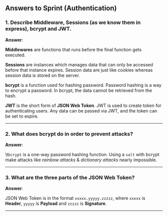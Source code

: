 <!-- Answers to the Short Answer Essay Questions go here -->
## Answers to Sprint (Authentication)

### 1. Describe Middleware, Sessions (as we know them in express), bcrypt and JWT.

**Answer**:

**Middlewares** are functions that runs before the final function gets executed.

**Sessions** are instances which manages data that can only be accessed before that instance expires. 
Session data are just like cookies whereas session data is stored on the server.

**bcrypt** is a function used for hashing password. Password hashing is a way to encrypt a password. In bcrypt, the data cannot be retrieved from the hash.

**JWT** is the short form of **JSON Web Token**. JWT is used to create token for authenticating users. Any data can be passed via JWT, and the token can be set to expire.

---


### 2. What does bcrypt do in order to prevent attacks?

**Answer**:

\t`bcrypt` is a one-way password hashing function. 
Using a `salt` with bcrypt make attacks like *rainbow attacks* & *dictionary attacks* nearly impossible.

---


### 3. What are the three parts of the JSON Web Token?

**Answer**: 

JSON Web Token is in the format `xxxxx.yyyyy.zzzzz`, where `xxxxx` is **Header**, `yyyyy` is **Payload** and `zzzzz` is **Signature**.

----

